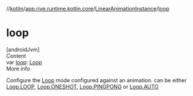 //[kotlin](../../../index.md)/[app.rive.runtime.kotlin.core](../index.md)/[LinearAnimationInstance](index.md)/[loop](loop.md)



# loop  
[androidJvm]  
Content  
var [loop](loop.md): [Loop](../-loop/index.md)  
More info  


Configure the [Loop](../-loop/index.md) mode configured against an animation. can be either [Loop.LOOP](../-loop/-l-o-o-p/index.md), [Loop.ONESHOT](../-loop/-o-n-e-s-h-o-t/index.md), [Loop.PINGPONG](../-loop/-p-i-n-g-p-o-n-g/index.md) or [Loop.AUTO](../-loop/-a-u-t-o/index.md)

  



